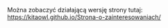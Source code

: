 Można zobaczyć działającą wersję strony tutaj:
https://kitaowl.github.io/Strona-o-zainteresowaniach/
